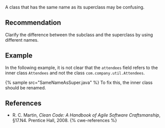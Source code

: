 A class that has the same name as its superclass may be confusing.


## Recommendation
Clarify the difference between the subclass and the superclass by using different names.


## Example
In the following example, it is not clear that the `attendees` field refers to the inner class `Attendees` and not the class `com.company.util.Attendees`.

{% sample src="SameNameAsSuper.java" %}
To fix this, the inner class should be renamed.


## References
* R. C. Martin, *Clean Code: A Handbook of Agile Software Craftsmanship*, &sect;17.N4. Prentice Hall, 2008.
{% cwe-references %}
